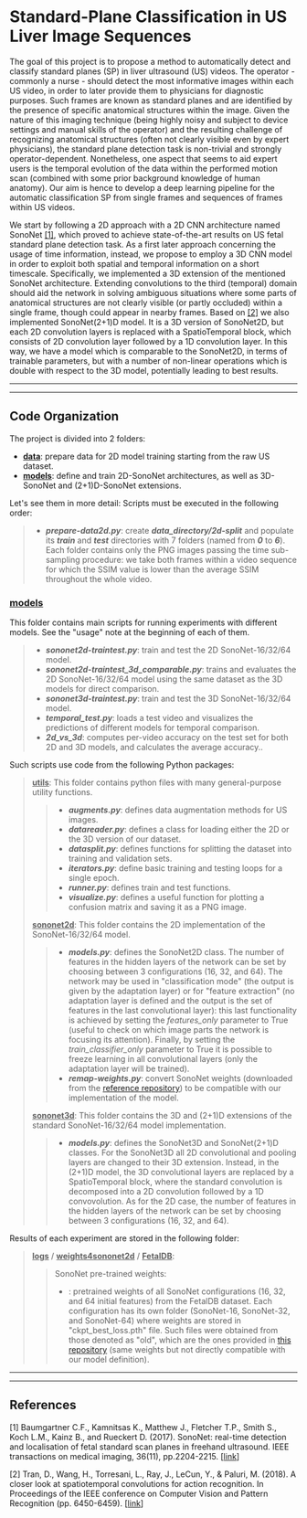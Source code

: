 # Standard-Plane Classification in US Liver Image Sequences

The goal of this project is to propose a method to automatically detect and classify standard planes (SP)
in liver ultrasound (US) videos. The operator - commonly a nurse - should detect the most informative images 
within each US video, in order to later provide them to physicians for diagnostic purposes. Such frames are known as 
standard planes and are identified by the presence of specific anatomical structures within the image. 
Given the nature of this imaging technique (being highly noisy and subject to device settings and manual skills of 
the operator) and the resulting challenge of recognizing anatomical structures (often not clearly visible even by expert 
physicians), the standard plane detection task is non-trivial and strongly operator-dependent. Nonetheless, 
one aspect that seems to aid expert users is the temporal evolution of the data within the performed motion scan 
(combined with some prior background knowledge of human anatomy). Our aim is hence to develop a deep learning pipeline 
for the automatic classification SP from single frames and sequences of frames within US videos.  

We start by following a 2D approach with a 2D CNN architecture named SonoNet [[1]](#1), which proved to achieve 
state-of-the-art results on US fetal standard plane detection task. As a first later approach concerning the usage of time information, 
instead, we propose to employ a 3D CNN model in order to exploit both spatial and temporal information on a short timescale. 
Specifically, we implemented a 3D extension of the mentioned SonoNet architecture. Extending convolutions 
to the third (temporal) domain should aid the network in solving ambiguous situations where some parts of anatomical 
structures are not clearly visible (or partly occluded) within a single frame, though could appear in nearby frames.
Based on [[2]](#2) we also implemented SonoNet(2+1)D model. It is a 3D version of SonoNet2D, but each 2D convolution layers
is replaced with a SpatioTemporal block, which consists of 2D convolution layer followed by a 1D convolution layer.
In this way, we have a model which is comparable to the SonoNet2D, in terms of trainable parameters, but with a number of non-linear operations which is double with respect to the 3D model, 
potentially leading to best results. 


------

------

## Code Organization

The project is divided into 2 folders:

- **<u>data</u>**: prepare data for 2D model training starting from the raw US dataset.
- **<u>models</u>**: define and train 2D-SonoNet architectures, as well as 3D-SonoNet and (2+1)D-SonoNet extensions.

Let's see them in more detail:
Scripts must be executed in the following order:

> - **_prepare-data2d.py_**: create **<em>data_directory/2d-split</em>** and populate its
> **<em>train</em>** and **<em>test</em>** directories with 7 folders (named from **<em>0</em>** to **<em>6</em>**). 
> Each folder contains only the PNG images passing the time sub-sampling procedure: we take both frames within a video
> sequence for which the SSIM value is lower than the average SSIM throughout the whole video.

### **<u>models</u>**
This folder contains main scripts for running experiments with different models. See the "usage" note at the beginning 
of each of them.
> - **_sononet2d-traintest.py_**: train and test the 2D SonoNet-16/32/64 model.
> - **_sononet2d-traintest_3d_comparable.py_**: trains and evaluates the 2D SonoNet-16/32/64 model using the same dataset as the 3D models for direct comparison.
> - **_sononet3d-traintest.py_**: train and test the 3D SonoNet-16/32/64 model.
> - **_temporal_test.py_**: loads a test video and visualizes the predictions of different models for temporal comparison.
> - **_2d_vs_3d_**: computes per-video accuracy on the test set for both 2D and 3D models, and calculates the average accuracy..

Such scripts use code from the following Python packages:

> **<u>utils</u>**:
> This folder contains python files with many general-purpose utility functions.
>> - **_augments.py_**: defines data augmentation methods for US images.
>> - **_datareader.py_**: defines a class for loading either the 2D or the 3D version of our dataset.
>> - **_datasplit.py_**: defines functions for splitting the dataset into training and validation sets.
>> - **_iterators.py_**: define basic training and testing loops for a single epoch.
>> - **_runner.py_**: defines train and test functions.
>> - **_visualize.py_**: defines a useful function for plotting a confusion matrix and saving it as a PNG image.
>
> **<u>sononet2d</u>**:
> This folder contains the 2D implementation of the SonoNet-16/32/64 model.
>> - **_models.py_**: defines the SonoNet2D class. The number of features in the hidden layers of the network can be 
>> set by choosing between 3 configurations (16, 32, and 64). The network may be used in "classification mode"
>> (the output is given by the adaptation layer) or for "feature extraction" (no adaptation layer is defined and the 
>> output is the set of features in the last convolutional layer): this last functionality is achieved by setting the 
>> _features_only_ parameter to True (useful to check on which image parts the network is focusing its attention). 
>> Finally, by setting the _train_classifier_only_ parameter to True it is possible to freeze learning in all 
>> convolutional layers (only the adaptation layer will be trained).
>> - **_remap-weights.py_**: convert SonoNet weights (downloaded from the [reference repository](https://github.com/rdroste/SonoNet_PyTorch))
>> to be compatible with our implementation of the model.
>
> **<u>sononet3d</u>**:
> This folder contains the 3D and (2+1)D extensions of the standard SonoNet-16/32/64 model implementation.
>> - **_models.py_**: defines the SonoNet3D and SonoNet(2+1)D classes. For the SonoNet3D all 2D convolutional and pooling layers are changed to 
>> their 3D extension. Instead, in the (2+1)D model, the 3D convolutional layers are replaced by a SpatioTemporal block, where the standard convolution
>> is decomposed into a 2D convolution followed by a 1D convovolution. As for the 2D case, the number of features in the hidden layers of the network can be 
>> set by choosing between 3 configurations (16, 32, and 64).
>> 

Results of each experiment are stored in the following folder:

> **<u>logs</u>** / **<u>weights4sononet2d</u>** / **<u>FetalDB</u>**:
>> SonoNet pre-trained weights:
>> - : pretrained weights of all SonoNet configurations (16, 32, and 64 initial 
>> features) from the FetalDB dataset. Each configuration has its own folder (SonoNet-16, SonoNet-32, and SonoNet-64) 
>> where weights are stored in "ckpt_best_loss.pth" file. Such files were obtained from those denoted as "old", which 
>> are the ones provided in [this repository](https://github.com/rdroste/SonoNet_PyTorch) (same weights but not directly 
>> compatible with our model definition).

------

------

## References

<a id="1">[1]</a>
Baumgartner C.F., Kamnitsas K., Matthew J., Fletcher T.P., Smith S., Koch L.M., Kainz B., and Rueckert D. (2017). 
SonoNet: real-time detection and localisation of fetal standard scan planes in freehand ultrasound. 
IEEE transactions on medical imaging, 36(11), pp.2204-2215.
[[link](https://ieeexplore.ieee.org/stamp/stamp.jsp?arnumber=7974824)]

<a id="2">[2]</a>
Tran, D., Wang, H., Torresani, L., Ray, J., LeCun, Y., & Paluri, M. (2018). 
A closer look at spatiotemporal convolutions for action recognition. 
In Proceedings of the IEEE conference on Computer Vision and Pattern Recognition (pp. 6450-6459).
[[link](https://openaccess.thecvf.com/content_cvpr_2018/papers/Tran_A_Closer_Look_CVPR_2018_paper.pdf)]
